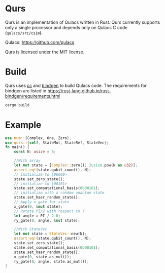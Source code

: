 # Qurs

Qurs is an implementation of Qulacs written in Rust. Qurs currently supports only a single processor and depends only on Qulacs C code (`qulacs/src/csim`).

Qulacs: https://github.com/qulacs

Qurs is licensed under the MIT license.

# Build

Qurs uses [cc](https://github.com/rust-lang/cc-rs) and [bindgen](https://github.com/rust-lang/rust-bindgen) to build Qulacs code.
The requirements for bindgen are listed in
https://rust-lang.github.io/rust-bindgen/requirements.html

```sh
cargo build
```

# Example

```rust
use num::{Complex, One, Zero};
use qurs::{self, StateMut, StateRef, StateVec};
fn main() {
	const N: usize = 5;

	//With array
	let mut state = [Complex::zero(); 2usize.pow(N as u32)];
	assert_eq!(state.qubit_count(), N);
	// initialize to |00000>
	state.set_zero_state();
	// initialize to |00101>
	state.set_computational_basis(0b00101);
	// initialize with a random quantum state
	state.set_haar_random_state();
	// Apply x_gate for state
	x_gate(0, &mut state);
	// Rotate PI/2 with respect to Y
	let angle = PI / 2.0;
	ry_gate(0, angle, &mut state);

	//With StateVec
	let mut state = StateVec::new(N);
	assert_eq!(state.qubit_count(), N);
	state.set_zero_state();
	state.set_computational_basis(0b00101);
	state.set_haar_random_state();
	x_gate(0, state.as_mut());
	ry_gate(0, angle, state.as_mut());
}
```
